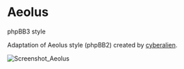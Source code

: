# Aeolus
phpBB3 style

Adaptation of Aeolus style (phpBB2) created by [cyberalien](https://github.com/cyberalien). 

![Screenshot_Aeolus](https://user-images.githubusercontent.com/6350179/150678996-1fd4cd99-967d-4063-a74e-bb2578c64f80.png)
